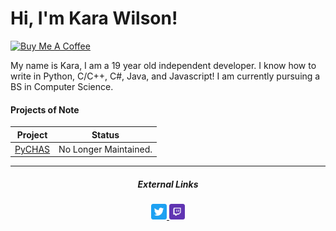 # Hi, I'm Kara Wilson!
<a href="https://www.buymeacoffee.com/jushpush" target="_blank"><img src="https://cdn.buymeacoffee.com/buttons/default-blue.png" alt="Buy Me A Coffee" height="50" width="217"></a>

<p>My name is Kara, I am a 19 year old independent developer. I know how to write in Python, C/C++, C#, Java, and Javascript! I am currently pursuing a BS in Computer Science.</p>

#### Projects of Note

|Project|Status|
|-------|------|
[PyCHAS](https://github.com/JushPush/PyCHAS)|No Longer Maintained.   

---

<div id="icon" align="center">
  <h5>External Links</h5>
  <a href="https://www.twitter.com/JushPush" width="25" height="25">
    <img src="logos/twitter.svg" width="25" height="25" alt="twitter"/>
  </a>
  <a href="https://www.twitch.tv/jushpush" width="25" height="25">
    <img src="logos/twitch.svg" width="25" height="25" alt="twitch"/>
  </a>
  <!--<a href="https://www.linktr.ee/jushpush" width="25" height="25">
    <img src="logos/linktree.svg" width="25" height="25" alt="linktree"/>
  </a>-->
</div>
